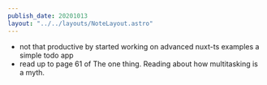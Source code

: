 ```yaml
---
publish_date: 20201013
layout: "../../layouts/NoteLayout.astro"
---
```

- not that productive by started working on advanced nuxt-ts examples a simple todo app
- read up to page 61 of The one thing. Reading about how multitasking is a myth.

